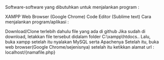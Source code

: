 Software-software yang dibutuhkan untuk menjalankan program :

XAMPP
Web Browser (Google Chrome)
Code Editor (Sublime text)
Cara menjalankan program/aplikasi :

Download/Clone terlebih dahulu file yang ada di github
Jika sudah di download, letakkan file tersebut didalam folder C:\xampp\htdocs..
Lalu, buka xampp setelah itu nyalakan MySQL serta Apachenya
Setelah itu, buka web browser(Google Chrome/sejenisnya) setelah itu ketikkan alamat url : localhost/{namafile.php}
